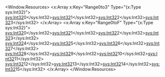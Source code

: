 <Window.Resources>
  <x:Array x:Key="Range0to3" Type="{x:Type sys:Int32}">
    <sys:Int32>0</sys:Int32><sys:Int32>1</sys:Int32><sys:Int32>2</sys:Int32><sys:Int32>3</sys:Int32>
  </x:Array>
  <x:Array x:Key="Range0toF" Type="{x:Type sys:Int32}">
    <sys:Int32>0</sys:Int32><sys:Int32>1</sys:Int32><sys:Int32>2</sys:Int32><sys:Int32>3</sys:Int32>
    <sys:Int32>4</sys:Int32><sys:Int32>5</sys:Int32><sys:Int32>6</sys:Int32><sys:Int32>7</sys:Int32>
    <sys:Int32>8</sys:Int32><sys:Int32>9</sys:Int32><sys:Int32>10</sys:Int32><sys:Int32>11</sys:Int32>
    <sys:Int32>12</sys:Int32><sys:Int32>13</sys:Int32><sys:Int32>14</sys:Int32><sys:Int32>15</sys:Int32>
  </x:Array>
</Window.Resources>